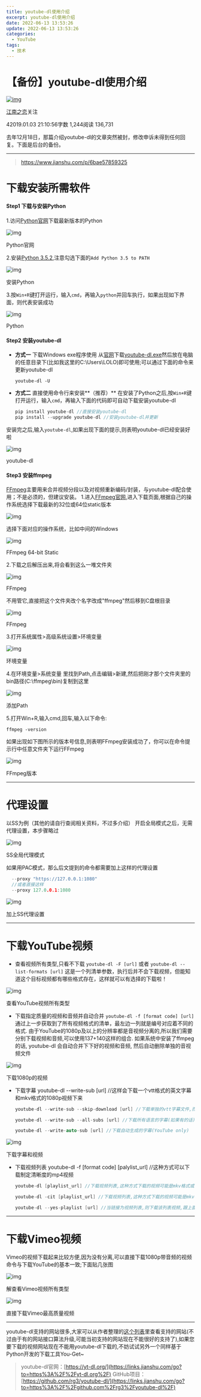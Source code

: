 ```yaml
---
title: youtube-dl使用介绍
excerpt: youtube-dl使用介绍
date: 2022-06-13 13:53:26
update: 2022-06-13 13:53:26
categories: 
  - YouTube
tags:
  - 技术
---
```


# 【备份】youtube-dl使用介绍

[![img](https://upload.jianshu.io/users/upload_avatars/1294473/245972fd-8b0d-484b-abea-44c6cd699b02.jpg?imageMogr2/auto-orient/strip|imageView2/1/w/96/h/96/format/webp)](https://www.jianshu.com/u/36a21d20d831)

[江南之恋](https://www.jianshu.com/u/36a21d20d831)关注

42019.01.03 21:10:56字数 1,244阅读 136,731

去年12月18日，那篇介绍youtube-dl的文章突然被封，修改申诉未得到任何回复。下面是后台的备份。

------

> https://www.jianshu.com/p/6bae57859325

# 下载安装所需软件

#### Step1 下载与安装Python

1.访问[Python官网](https://links.jianshu.com/go?to=https%3A%2F%2Fwww.python.org%2F)下载最新版本的Python

![img](https://upload-images.jianshu.io/upload_images/1294473-83af12768c40f2c9.png?imageMogr2/auto-orient/strip|imageView2/2/w/1200/format/webp)

Python官网


2.安装[Python 3.5.2](https://links.jianshu.com/go?to=https%3A%2F%2Fwww.python.org%2Fftp%2Fpython%2F3.5.2%2Fpython-3.5.2.exe),注意勾选下面的`Add Python 3.5 to PATH`



![img](https://upload-images.jianshu.io/upload_images/1294473-7e7961778136f4ba.png?imageMogr2/auto-orient/strip|imageView2/2/w/670/format/webp)

安装Python

3.按`Win+R`键打开运行，输入`cmd`，再输入`python`并回车执行，如果出现如下界面，则代表安装成功

![img](https://upload-images.jianshu.io/upload_images/1294473-21caa19540d84149.png?imageMogr2/auto-orient/strip|imageView2/2/w/979/format/webp)

Python



#### Step2 安装youtube-dl

- **方式一** 下载Windows exe程序使用
  从[官网](https://links.jianshu.com/go?to=http%3A%2F%2Frg3.github.io%2Fyoutube-dl%2F)下载[youtube-dl.exe](https://links.jianshu.com/go?to=https%3A%2F%2Fyt-dl.org%2Fdownloads%2F2016.10.02%2Fyoutube-dl.exe)然后放在电脑的任意目录下(比如我这里的C:\Users\LOLO)即可使用;可以通过下面的命令来更新youtube-dl

  

  ```undefined
  youtube-dl -U
  ```

- **方式二** 直接使用命令行来安装**（推荐）**
  在安装了Python之后,按`Win+R`键打开运行，输入`cmd`，再输入下面的代码即可自动下载安装youtube-dl

  

  ```cpp
  pip install youtube-dl //直接安装youtube-dl
  pip install --upgrade youtube-dl //安装youtube-dl并更新
  ```

安装完之后,输入`youtube-dl`,如果出现下面的提示,则表明youtube-dl已经安装好啦

![img](https://upload-images.jianshu.io/upload_images/1294473-e766c991e95fe903.png?imageMogr2/auto-orient/strip|imageView2/2/w/979/format/webp)

youtube-dl

#### Step3 安装ffmpeg

[FFmpeg](https://links.jianshu.com/go?to=https%3A%2F%2Fffmpeg.org%2F)主要用来合并视频分段以及对视频重新编码/封装，与youtube-dl配合使用；不是必须的，但建议安装。
1.进入[FFmpeg官网](https://links.jianshu.com/go?to=https%3A%2F%2Fffmpeg.org%2Fdownload.html),进入下载页面,根据自己的操作系统选择下载最新的32位或64位static版本

![img](https://upload-images.jianshu.io/upload_images/1294473-0a76315c2296c2f4.png?imageMogr2/auto-orient/strip|imageView2/2/w/1200/format/webp)

选择下面对应的操作系统，比如中间的Windows

![img](https://upload-images.jianshu.io/upload_images/1294473-c40760b1c4a52d63.png?imageMogr2/auto-orient/strip|imageView2/2/w/1200/format/webp)

FFmpeg 64-bit Static

2.下载之后解压出来,将会看到这么一堆文件夹

![img](https://upload-images.jianshu.io/upload_images/1294473-f8599a1ad0fac743.png?imageMogr2/auto-orient/strip|imageView2/2/w/699/format/webp)

FFmpeg

不用管它,直接把这个文件夹改个名字改成"ffmpeg"然后移到C盘根目录

![img](https://upload-images.jianshu.io/upload_images/1294473-5e9fa3d6aa3d09ba.png?imageMogr2/auto-orient/strip|imageView2/2/w/650/format/webp)

FFmpeg

3.打开系统属性>高级系统设置>环境变量

![img](https://upload-images.jianshu.io/upload_images/1294473-be3ee87474a50cc5.png?imageMogr2/auto-orient/strip|imageView2/2/w/1124/format/webp)

环境变量

4.在环境变量>系统变量 里找到Path,点击编辑>新建,然后把刚才那个文件夹里的bin路径(C:\ffmpeg\bin)复制到这里

![img](https://upload-images.jianshu.io/upload_images/1294473-96115f82aa23d76b.png?imageMogr2/auto-orient/strip|imageView2/2/w/1119/format/webp)

添加Path

5.打开Win+R,输入cmd,回车,输入以下命令:



```undefined
ffmpeg -version
```

如果出现如下图所示的版本号信息,则表明FFmpeg安装成功了，你可以在命令提示行中任意文件夹下运行FFmpeg



![img](https://upload-images.jianshu.io/upload_images/1294473-9734296ba4a849b6.png?imageMogr2/auto-orient/strip|imageView2/2/w/979/format/webp)

FFmpeg版本

------

# 代理设置

以SS为例（其他的请自行查阅相关资料，不过多介绍）
开启全局模式之后，无需代理设置，本步骤略过

![img](https://upload-images.jianshu.io/upload_images/1294473-be0d40052e2ef1d8.png?imageMogr2/auto-orient/strip|imageView2/2/w/376/format/webp)

SS全局代理模式

如果用PAC模式，那么后文提到的命令都需要加上这样的代理设置



```cpp
  --proxy "https://127.0.0.1:1080"
  //或者直接这样
  --proxy 127.0.0.1:1080
```

![img](https://upload-images.jianshu.io/upload_images/1294473-75d000f7b4520ca7.png?imageMogr2/auto-orient/strip|imageView2/2/w/977/format/webp)

加上SS代理设置

------

# 下载YouTube视频

- 查看视频所有类型,只看不下载
  `youtube-dl -F [url]`
  或者
  `youtube-dl --list-formats [url]`
  这是一个列清单参数，执行后并不会下载视频，但能知道这个目标视频都有哪些格式存在，这样就可以有选择的下载啦！

![img](https://upload-images.jianshu.io/upload_images/1294473-5c8620972c0957c3.png?imageMogr2/auto-orient/strip|imageView2/2/w/979/format/webp)

查看YouTube视频所有类型

- 下载指定质量的视频和音频并自动合并
  `youtube-dl -f [format code] [url]`
  通过上一步获取到了所有视频格式的清单，最左边一列就是编号对应着不同的格式.
  由于YouTube的1080p及以上的分辨率都是音视频分离的,所以我们需要分别下载视频和音频,可以使用137+140这样的组合.
  如果系统中安装了ffmpeg的话, youtube-dl 会自动合并下下好的视频和音频, 然后自动删除单独的音视频文件

![img](https://upload-images.jianshu.io/upload_images/1294473-5fabdc8817bb3135.png?imageMogr2/auto-orient/strip|imageView2/2/w/979/format/webp)

下载1080p的视频

- 下载字幕
  youtube-dl --write-sub [url] //这样会下载一个vtt格式的英文字幕和mkv格式的1080p视频下来

  

  ```cpp
  youtube-dl --write-sub --skip-download [url] //下载单独的vtt字幕文件,而不会下载视频
  
  youtube-dl --write-sub --all-subs [url] //下载所有语言的字幕(如果有的话)
  
  youtube-dl --write-auto-sub [url] //下载自动生成的字幕(YouTube only)
  ```

![img](https://upload-images.jianshu.io/upload_images/1294473-191ff153e45eea04.png?imageMogr2/auto-orient/strip|imageView2/2/w/979/format/webp)

下载字幕和视频

- 下载视频列表
  youtube-dl -f [format code] [palylist_url] //这种方式可以下载制定清晰度的mp4视频

  

  ```cpp
  youtube-dl [playlist_url] //下载视频列表,这种方式下载的视频可能是mkv格式或者webm格式
  
  youtube-dl -cit [playlist_url] //下载视频列表,这种方式下载的视频可能是mkv格式或者webm格式
  
  youtube-dl --yes-playlist [url] //当链接为视频列表,则下载该列表视频,跟上面的一样,可能是mkv或者webm格式
  ```

------

# 下载Vimeo视频

Vimeo的视频下载起来比较方便,因为没有分离,可以直接下载1080p带音频的视频
命令与下载YouTube的基本一致;下面贴几张图

![img](https://upload-images.jianshu.io/upload_images/1294473-4e1b9f4b18e94700.png?imageMogr2/auto-orient/strip|imageView2/2/w/979/format/webp)

解查看Vimeo视频所有类型

![img](https://upload-images.jianshu.io/upload_images/1294473-5720dba2d2ab972e.png?imageMogr2/auto-orient/strip|imageView2/2/w/979/format/webp)

直接下载Vimeo最高质量视频

------

youtube-dl支持的网站很多,大家可以从作者整理的[这个列表](https://links.jianshu.com/go?to=https%3A%2F%2Frg3.github.io%2Fyoutube-dl%2Fsupportedsites.html)里查看支持的网站(不过由于有的网站接口算法升级,可能当初支持的网站现在不能很好的支持了),如果您要下载的视频网站现在不能用youtube-dl下载的,不妨试试另外一个同样基于Python开发的下载工具You-Get~

> youtube-dl官网：[https://yt-dl.org/](https://links.jianshu.com/go?to=https%3A%2F%2Fyt-dl.org%2F)
> GitHub项目：[https://github.com/rg3/youtube-dl/](https://links.jianshu.com/go?to=https%3A%2F%2Fgithub.com%2Frg3%2Fyoutube-dl%2F)